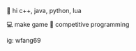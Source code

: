 👋 hi
c++, java, python, lua

💻 make game
📝 competitive programming

ig: wfang69

<!---
wl-fang/wl-fang is a ✨ special ✨ repository because its `README.md` (this file) appears on your GitHub profile.
You can click the Preview link to take a look at your changes.
--->
